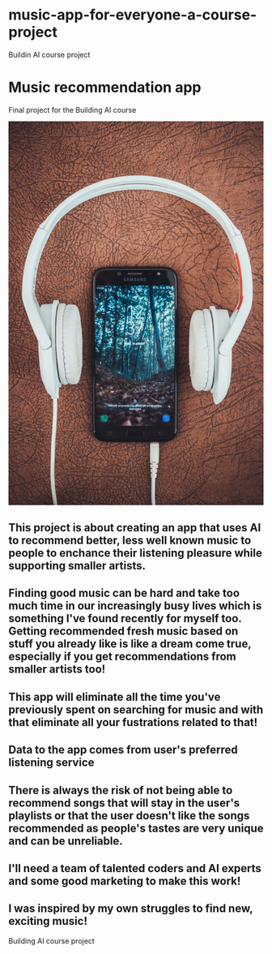 # music-app-for-everyone-a-course-project
Buildin AI course project
<!-- This is the markdown template for the final project of the Building AI course, 
created by Reaktor Innovations and University of Helsinki. 
Copy the template, paste it to your GitHub README and edit! -->

# Music recommendation app

Final project for the Building AI course


![image of headphones](pexels-vlad-bagacian-1337753.jpg)

## This project is about creating an app that uses AI to recommend better, less well known music to people to enchance their listening pleasure while supporting smaller artists.



## Finding good music can be hard and take too much time in our increasingly busy lives which is something I've found recently for myself too. Getting recommended fresh music based on stuff you already like is like a dream come true, especially if you get recommendations from smaller artists too!




## This app will eliminate all the time you've previously spent on searching for music and with that eliminate all your fustrations related to that!





## Data to the app comes from user's preferred listening service

## There is always the risk of not being able to recommend songs that will stay in the user's playlists or that the user doesn't like the songs recommended as people's tastes are very unique and can be unreliable.



## I'll need a team of talented coders and AI experts and some good marketing to make this work!




## I was inspired by my own struggles to find new, exciting music!


Building AI course project
